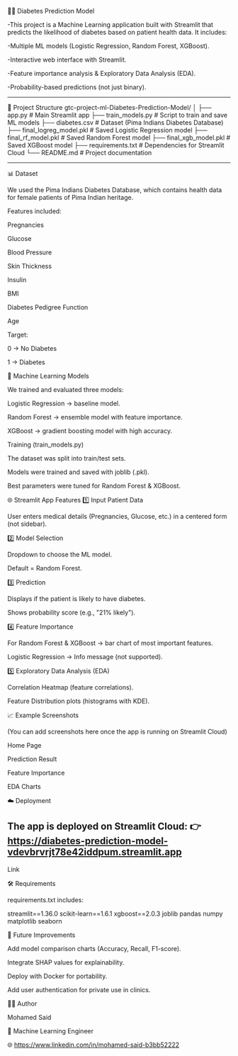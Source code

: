 🧑‍⚕️ Diabetes Prediction Model

-This project is a Machine Learning application built with Streamlit that predicts the likelihood of diabetes based on patient health data.
It includes:

-Multiple ML models (Logistic Regression, Random Forest, XGBoost).

-Interactive web interface with Streamlit.

-Feature importance analysis & Exploratory Data Analysis (EDA).

-Probability-based predictions (not just binary).

----------
📂 Project Structure
gtc-project-ml-Diabetes-Prediction-Model/
│
├── app.py                  # Main Streamlit app
├── train_models.py         # Script to train and save ML models
├── diabetes.csv            # Dataset (Pima Indians Diabetes Database)
├── final_logreg_model.pkl  # Saved Logistic Regression model
├── final_rf_model.pkl      # Saved Random Forest model
├── final_xgb_model.pkl     # Saved XGBoost model
├── requirements.txt        # Dependencies for Streamlit Cloud
└── README.md               # Project documentation

--------
📊 Dataset

We used the Pima Indians Diabetes Database, which contains health data for female patients of Pima Indian heritage.

Features included:

Pregnancies

Glucose

Blood Pressure

Skin Thickness

Insulin

BMI

Diabetes Pedigree Function

Age

Target:

0 → No Diabetes

1 → Diabetes

🤖 Machine Learning Models

We trained and evaluated three models:

Logistic Regression → baseline model.

Random Forest → ensemble model with feature importance.

XGBoost → gradient boosting model with high accuracy.

Training (train_models.py)

The dataset was split into train/test sets.

Models were trained and saved with joblib (.pkl).

Best parameters were tuned for Random Forest & XGBoost.

🌐 Streamlit App Features
1️⃣ Input Patient Data

User enters medical details (Pregnancies, Glucose, etc.) in a centered form (not sidebar).

2️⃣ Model Selection

Dropdown to choose the ML model.

Default = Random Forest.

3️⃣ Prediction

Displays if the patient is likely to have diabetes.

Shows probability score (e.g., "21% likely").

4️⃣ Feature Importance

For Random Forest & XGBoost → bar chart of most important features.

Logistic Regression → Info message (not supported).

5️⃣ Exploratory Data Analysis (EDA)

Correlation Heatmap (feature correlations).

Feature Distribution plots (histograms with KDE).

📈 Example Screenshots

(You can add screenshots here once the app is running on Streamlit Cloud)

Home Page

Prediction Result

Feature Importance

EDA Charts

☁️ Deployment

The app is deployed on Streamlit Cloud:
👉 https://diabetes-prediction-model-vdevbrvrjt78e42iddpum.streamlit.app
------------


Link

🛠 Requirements

requirements.txt includes:

streamlit==1.36.0
scikit-learn==1.6.1
xgboost==2.0.3
joblib
pandas
numpy
matplotlib
seaborn

🚀 Future Improvements

Add model comparison charts (Accuracy, Recall, F1-score).

Integrate SHAP values for explainability.

Deploy with Docker for portability.

Add user authentication for private use in clinics.

👨‍💻 Author

Mohamed Said

💼 Machine Learning Engineer

🌐 https://www.linkedin.com/in/mohamed-said-b3bb52222
